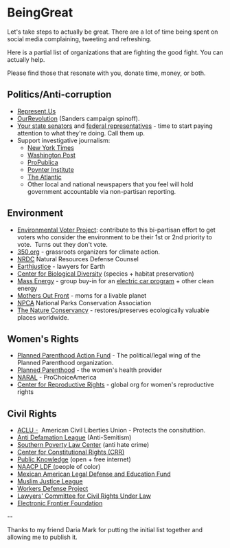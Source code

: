 # BeingGreat

Let's take steps to actually be great. There are a lot of time being spent on social media complaining, tweeting and refreshing. 

Here is a partial list of organizations that are fighting the good fight. You can actually help.

Please find those that resonate with you, donate time, money, or both. 

## Politics/Anti-corruption
- [Represent.Us](http://Represent.Us) 
- [OurRevolution](http://OurRevolution.com) (Sanders campaign spinoff).  
- [Your state senators](http://openstates.org/find_your_legislator/) and [federal representatives](http://www.house.gov/representatives/find/) - time to start paying attention to what they're doing. Call them up. 
- Support investigative journalism: 
	- [New York Times](http://www.nytimes.com/subscriptions/inyt/lp87JWF.html)
	- [Washington Post](https://subscribe.washingtonpost.com)
	- [ProPublica](https://www.propublica.org/donate/) 
	- [Poynter Institute](http://www.poynter.org/)
	- [The Atlantic](https://www.theatlantic.com/)
	- Other local and national newspapers that you feel will hold government accountable via non-partisan reporting. 

## Environment

- [Environmental Voter Project](http://www.environmentalvoter.org/): contribute to this bi-partisan effort to get voters who consider the environment to be their 1st or 2nd priority to vote.  Turns out they don't vote.  
- [350.org](http://350.org) - grassroots organizers for climate action. 
- [NRDC](https://secure.nrdconline.org/site/Donation2?df_id=15762&15762.donation=form1) Natural Resources Defense Counsel
- [Earthjustice](http://earthjustice.org/) - lawyers for Earth 
- [Center for Biological Diversity](https://biologicaldiversity.salsalabs.com/o/2167/p/salsa/donation/common/public/?donate_page_KEY=12742&track=E1624B2) (species + habitat preservation)
- [Mass Energy](https://www.massenergy.org/programs) - group buy-in for an [electric car program](https://www.massenergywebservices.com/drivegreen/enroll.php?__hstc=160155362.e30abcf999e229c104aa45445ea43a0c.1479228310870.1479228310870.1479228310870.1&__hssc=160155362.3.1479228310870&__hsfp=3776794922) + other clean energy 
- [Mothers Out Front](https://mothersoutfront.nationbuilder.com/donate) - moms for a livable planet
- [NPCA](https://www.npca.org/) National Parks Conservation Association 
- [The Nature Conservancy](http://www.nature.org/) - restores/preserves ecologically valuable places worldwide. 

## Women's Rights
- [Planned Parenthood Action Fund](https://www.plannedparenthoodaction.org/) - The political/legal wing of the Planned Parenthood organization. 
- [Planned Parenthood](https://www.plannedparenthood.org/) - the women's health provider
- [NARAL](https://actnow.prochoiceamerica.org) - ProChoiceAmerica 
- [Center for Reproductive Rights](https://www.reproductiverights.org/) - global org for women's reproductive rights

## Civil Rights

- [ACLU -](https://www.aclu.org/)  American Civil Liberties Union - Protects the consitutition. 
- [Anti Defamation League](http://newengland.adl.org/) (Anti-Semitism) 
- [Southern Poverty Law Center](https://www.splcenter.org/) (anti hate crime)
- [Center for Constitutional Rights (CRR)](http://ccrjustice.org/)
- [Public Knowledge](https://www.publicknowledge.org/about-us/) (open + free internet)
- [NAACP LDF (](http://www.naacpldf.org/)people of color)
- [Mexican American Legal Defense and Education Fund](http://www.maldef.org/)
- [Muslim Justice League](https://www.muslimjusticeleague.org)
- [Workers Defense Project](http://www.workersdefense.org/)
- [Lawyers' Committee for Civil Rights Under Law](https://lawyerscommittee.org/)
- [Electronic Frontier Foundation](https://www.eff.org/)



--

Thanks to my friend Daria Mark for putting the initial list together and allowing me to publish it. 




